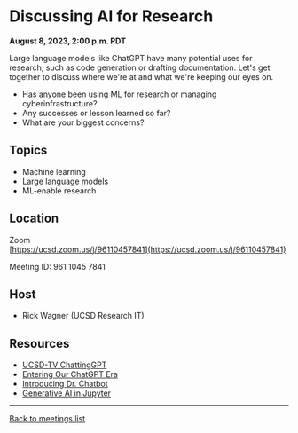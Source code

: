 # Discussing AI for Research
**August 8, 2023, 2:00 p.m. PDT**

<div class="atcb" style="display:none;">
{
  "name": "UCSD RCD Community Meeting: Discussing AI for Research",
  "description": "Large language models like ChatGPT have many potential uses for research, such as code generation or drafting documentation. Let's get together to discuss where we're at and what we're keeping our eyes on.<br><br>More information: [url]https://ucsd-rcd.github.io/meetings/events/2023-08-08-DiscussingAI.html[/url]<br><br>Zoom link: https://ucsd.zoom.us/j/96110457841",
  "startDate":"2022-08-08",
  "endDate":"2022-08-08",
  "startTime":"14:00",
  "endTime":"15:00",
  "timeZone":"America/Los_Angeles",
  "location":"https://ucsd.zoom.us/j/96110457841",
  "options": [
      "Apple",
      "Google",
      "iCal",
      "Microsoft365",
      "Outlook.com"
  ]
}
</div>

Large language models like ChatGPT have many potential uses for
research, such as code generation or drafting documentation. Let's get
together to discuss where we're at and what we're keeping our eyes
on. 
* Has anyone been using ML for research or managing
cyberinfrastructure?
* Any successes or lesson learned so far?
* What are your biggest concerns?

## Topics

* Machine learning
* Large language models
* ML-enable research

## Location

Zoom<br>
[https://ucsd.zoom.us/j/96110457841](https://ucsd.zoom.us/j/96110457841)

Meeting ID: 961 1045 7841

## Host

* Rick Wagner (UCSD Research IT)

## Resources

* [UCSD-TV ChattingGPT](https://www.ucsd.tv/chatting-GPT/)
* [Entering Our ChatGPT Era](https://today.ucsd.edu/story/entering-our-chatgpt-era)
* [Introducing Dr. Chatbot](https://today.ucsd.edu/story/introducing-dr-chatbot)
* [Generative AI in Jupyter](https://blog.jupyter.org/generative-ai-in-jupyter-3f7174824862)

---

[Back to meetings list](/meetings/)
